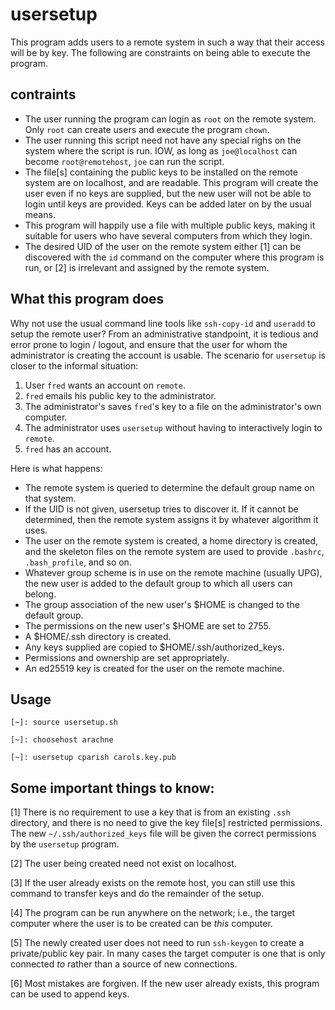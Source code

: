 # usersetup

This program adds users to a remote system in such a way that their
access will be by key. The following are constraints on being able to
execute the program.

## contraints

- The user running the program can login as `root` on the remote system.
    Only `root` can create users and execute the program `chown`.
- The user running this script need not have any special righs on the system where the script is run. IOW,
    as long as `joe@localhost` can become `root@remotehost`, `joe` can run the script.
- The file[s] containing the public keys to be installed on the remote
    system are on localhost, and are readable. This program will create the
    user even if no keys are supplied, but the new user will not be able
    to login until keys are provided. Keys can be added later on by the
    usual means.
- This program will happily use a file with multiple public keys, making
    it suitable for users who have several computers from which they login.
- The desired UID of the user on the remote system either [1] can be discovered
    with the `id` command on the computer where this program is run, or
    [2] is irrelevant and assigned by the remote system.

## What this program does

Why not use the usual command line tools like `ssh-copy-id` and `useradd`
to setup the remote user? From an administrative standpoint, it is tedious
and error prone to login / logout, and ensure that the user for whom
the administrator is creating the account is usable.  The scenario for
`usersetup` is closer to the informal situation:

1. User `fred` wants an account on `remote`.
2. `fred` emails his public key to the administrator.
3. The administrator's saves `fred`'s key to a file on the administrator's own computer.
4. The administrator uses `usersetup` without having to interactively login to `remote`.
5. `fred` has an account.

Here is what happens:

- The remote system is queried to determine the default group name on that system.
- If the UID is not given, usersetup tries to discover it. If it cannot be determined, then the remote system assigns it by whatever algorithm it uses.
- The user on the remote system is created, a home directory is created, and the skeleton files on the remote system are used to provide `.bashrc`, `.bash_profile`, and so on.
- Whatever group scheme is in use on the remote machine (usually UPG), the new user is added to the default group to which all users can belong.
- The group association of the new user's $HOME is changed to the default group.
- The permissions on the new user's $HOME are set to 2755.
- A $HOME/.ssh directory is created.
- Any keys supplied are copied to $HOME/.ssh/authorized_keys.
- Permissions and ownership are set appropriately.
- An ed25519 key is created for the user on the remote machine.


## Usage

```
[~]: source usersetup.sh

[~]: choosehost arachne

[~]: usersetup cparish carols.key.pub

```

## Some important things to know:

[1] There is no requirement to use a key that is from an existing `.ssh`
directory, and there is no need to give the key file[s] restricted
permissions. The new `~/.ssh/authorized_keys` file will be given the
correct permissions by the `usersetup` program.

[2] The user being created need not exist on localhost.

[3] If the user already exists on the remote host, you can still use
this command to transfer keys and do the remainder of the setup.

[4] The program can be run anywhere on the network; i.e., the target
computer where the user is to be created can be *this* computer.

[5] The newly created user does not need to run `ssh-keygen` to create
a private/public key pair. In many cases the target computer is one that
is only connected *to* rather than a source of new connections.

[6] Most mistakes are forgiven. If the new user already exists, this program
can be used to append keys.

